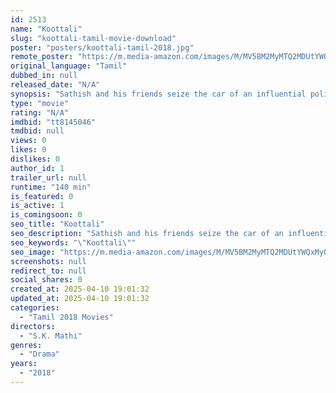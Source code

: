 ```yaml
---
id: 2513
name: "Koottali"
slug: "koottali-tamil-movie-download"
poster: "posters/koottali-tamil-2018.jpg"
remote_poster: "https://m.media-amazon.com/images/M/MV5BM2MyMTQ2MDUtYWQxMy00ZThlLWE4NWItNzgzY2IxNjU2ZjVlXkEyXkFqcGdeQXVyODg0OTEwOTk@._V1_SX300.jpg"
original_language: "Tamil"
dubbed_in: null
released_date: "N/A"
synopsis: "Sathish and his friends seize the car of an influential politician, infuriating him. Meanwhile, he falls in love with a woman, leading to further complications."
type: "movie"
rating: "N/A"
imdbid: "tt8145046"
tmdbid: null
views: 0
likes: 0
dislikes: 0
author_id: 1
trailer_url: null
runtime: "140 min"
is_featured: 0
is_active: 1
is_comingsoon: 0
seo_title: "Koottali"
seo_description: "Sathish and his friends seize the car of an influential politician, infuriating him. Meanwhile, he falls in love with a woman, leading to further complications."
seo_keywords: "\"Koottali\""
seo_image: "https://m.media-amazon.com/images/M/MV5BM2MyMTQ2MDUtYWQxMy00ZThlLWE4NWItNzgzY2IxNjU2ZjVlXkEyXkFqcGdeQXVyODg0OTEwOTk@._V1_SX300.jpg"
screenshots: null
redirect_to: null
social_shares: 0
created_at: 2025-04-10 19:01:32
updated_at: 2025-04-10 19:01:32
categories:
  - "Tamil 2018 Movies"
directors:
  - "S.K. Mathi"
genres:
  - "Drama"
years:
  - "2018"
---
```


